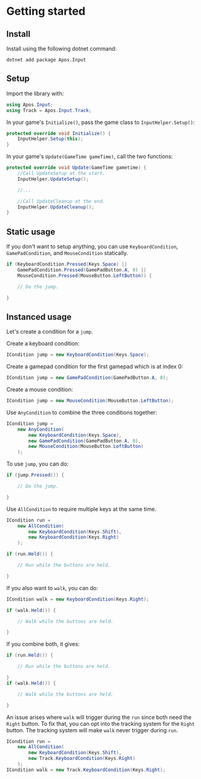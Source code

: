 # Getting started

## Install

Install using the following dotnet command:
```
dotnet add package Apos.Input
```

## Setup

Import the library with:
```csharp
using Apos.Input;
using Track = Apos.Input.Track;
```


In your game's `Initialize()`, pass the game class to `InputHelper.Setup()`:

```csharp
protected override void Initialize() {
    InputHelper.Setup(this);
}
```

In your game's `Update(GameTime gameTime)`, call the two functions:

```csharp
protected override void Update(GameTime gametime) {
    //Call UpdateSetup at the start.
    InputHelper.UpdateSetup();

    //...

    //Call UpdateCleanup at the end.
    InputHelper.UpdateCleanup();
}
```

## Static usage

If you don't want to setup anything, you can use `KeyboardCondition`, `GamePadCondition`, and `MouseCondition` statically.

```csharp
if (KeyboardCondition.Pressed(Keys.Space) ||
    GamePadCondition.Pressed(GamePadButton.A, 0) ||
    MouseCondition.Pressed(MouseButton.LeftButton)) {

    // Do the jump.

}
```

## Instanced usage

Let's create a condition for a `jump`.

Create a keyboard condition:
```csharp
ICondition jump = new KeyboardCondition(Keys.Space);
```

Create a gamepad condition for the first gamepad which is at index 0:
```csharp
ICondition jump = new GamePadCondition(GamePadButton.A, 0);
```

Create a mouse condition:
```csharp
ICondition jump = new MouseCondition(MouseButton.LeftButton);
```

Use `AnyCondition` to combine the three conditions together:
```csharp
ICondition jump =
    new AnyCondition(
        new KeyboardCondition(Keys.Space),
        new GamePadCondition(GamePadButton.A, 0),
        new MouseCondition(MouseButton.LeftButton)
    );
```

To use `jump`, you can do:

```csharp
if (jump.Pressed()) {

    // Do the jump.

}
```

Use `AllCondition` to require multiple keys at the same time.

```csharp
ICondition run =
    new AllCondition(
        new KeyboardCondition(Keys.Shift),
        new KeyboardCondition(Keys.Right)
    );

if (run.Held()) {

    // Run while the buttons are held.

}
```

If you also want to `walk`, you can do:

```csharp
ICondition walk = new KeyboardCondition(Keys.Right);

if (walk.Held()) {

    // Walk while the buttons are held.

}
```

If you combine both, it gives:

```csharp
if (run.Held()) {

    // Run while the buttons are held.

}
if (walk.Held()) {

    // Walk while the buttons are held.

}
```

An issue arises where `walk` will trigger during the `run` since both need the `Right` button. To fix that, you can opt into the tracking system for the `Right` button. The tracking system will make `walk` never trigger during `run`.

```csharp
ICondition run =
    new AllCondition(
        new KeyboardCondition(Keys.Shift),
        new Track.KeyboardCondition(Keys.Right)
    );
ICondition walk = new Track.KeyboardCondition(Keys.Right);
```
